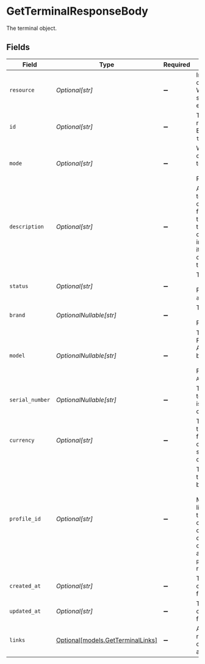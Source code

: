 # GetTerminalResponseBody

The terminal object.


## Fields

| Field                                                                                                                                                                                                                                                                                                                      | Type                                                                                                                                                                                                                                                                                                                       | Required                                                                                                                                                                                                                                                                                                                   | Description                                                                                                                                                                                                                                                                                                                | Example                                                                                                                                                                                                                                                                                                                    |
| -------------------------------------------------------------------------------------------------------------------------------------------------------------------------------------------------------------------------------------------------------------------------------------------------------------------------- | -------------------------------------------------------------------------------------------------------------------------------------------------------------------------------------------------------------------------------------------------------------------------------------------------------------------------- | -------------------------------------------------------------------------------------------------------------------------------------------------------------------------------------------------------------------------------------------------------------------------------------------------------------------------- | -------------------------------------------------------------------------------------------------------------------------------------------------------------------------------------------------------------------------------------------------------------------------------------------------------------------------- | -------------------------------------------------------------------------------------------------------------------------------------------------------------------------------------------------------------------------------------------------------------------------------------------------------------------------- |
| `resource`                                                                                                                                                                                                                                                                                                                 | *Optional[str]*                                                                                                                                                                                                                                                                                                            | :heavy_minus_sign:                                                                                                                                                                                                                                                                                                         | Indicates the response contains a terminal object. Will always contain the string `terminal` for this endpoint.                                                                                                                                                                                                            |                                                                                                                                                                                                                                                                                                                            |
| `id`                                                                                                                                                                                                                                                                                                                       | *Optional[str]*                                                                                                                                                                                                                                                                                                            | :heavy_minus_sign:                                                                                                                                                                                                                                                                                                         | The identifier uniquely referring to this terminal. Example: `term_7MgL4wea46qkRcoTZjWEH`.                                                                                                                                                                                                                                 | term_vytxeTZskVKR7C7WgdSP3d                                                                                                                                                                                                                                                                                                |
| `mode`                                                                                                                                                                                                                                                                                                                     | *Optional[str]*                                                                                                                                                                                                                                                                                                            | :heavy_minus_sign:                                                                                                                                                                                                                                                                                                         | Whether this entity was created in live mode or in test mode.<br/><br/>Possible values: `live` `test`                                                                                                                                                                                                                      | live                                                                                                                                                                                                                                                                                                                       |
| `description`                                                                                                                                                                                                                                                                                                              | *Optional[str]*                                                                                                                                                                                                                                                                                                            | :heavy_minus_sign:                                                                                                                                                                                                                                                                                                         | A short description of the terminal. The description can be used as an identifier for the terminal. Currently, the description is set when the terminal is initially configured. It will be visible in the Mollie Dashboard, and it may be visible on the device itself depending on the device.                           | Main Terminal                                                                                                                                                                                                                                                                                                              |
| `status`                                                                                                                                                                                                                                                                                                                   | *Optional[str]*                                                                                                                                                                                                                                                                                                            | :heavy_minus_sign:                                                                                                                                                                                                                                                                                                         | The status of the terminal.<br/><br/>Possible values: `pending` `active` `inactive`                                                                                                                                                                                                                                        | active                                                                                                                                                                                                                                                                                                                     |
| `brand`                                                                                                                                                                                                                                                                                                                    | *OptionalNullable[str]*                                                                                                                                                                                                                                                                                                    | :heavy_minus_sign:                                                                                                                                                                                                                                                                                                         | The brand of the terminal.<br/><br/>Possible values: `PAX`                                                                                                                                                                                                                                                                 | PAX                                                                                                                                                                                                                                                                                                                        |
| `model`                                                                                                                                                                                                                                                                                                                    | *OptionalNullable[str]*                                                                                                                                                                                                                                                                                                    | :heavy_minus_sign:                                                                                                                                                                                                                                                                                                         | The model of the terminal. For example for a PAX A920, this field's value will be `A920`.<br/><br/>Possible values: `A35` `A77` `A920` `A920 Pro` `IM30`                                                                                                                                                                   | A920                                                                                                                                                                                                                                                                                                                       |
| `serial_number`                                                                                                                                                                                                                                                                                                            | *OptionalNullable[str]*                                                                                                                                                                                                                                                                                                    | :heavy_minus_sign:                                                                                                                                                                                                                                                                                                         | The serial number of the terminal. The serial number is provided at terminal creation time.                                                                                                                                                                                                                                | 1234567890                                                                                                                                                                                                                                                                                                                 |
| `currency`                                                                                                                                                                                                                                                                                                                 | *Optional[str]*                                                                                                                                                                                                                                                                                                            | :heavy_minus_sign:                                                                                                                                                                                                                                                                                                         | The currency configured on the terminal, in ISO 4217 format. Currently most of our terminals are bound to a specific currency, chosen during setup.                                                                                                                                                                        | EUR                                                                                                                                                                                                                                                                                                                        |
| `profile_id`                                                                                                                                                                                                                                                                                                               | *Optional[str]*                                                                                                                                                                                                                                                                                                            | :heavy_minus_sign:                                                                                                                                                                                                                                                                                                         | The identifier referring to the [profile](get-profile) this entity belongs to.<br/><br/>Most API credentials are linked to a single profile. In these cases the `profileId` can be omitted in the creation request. For organization-level credentials such as OAuth access tokens however, the `profileId` parameter is required. | pfl_5B8cwPMGnU                                                                                                                                                                                                                                                                                                             |
| `created_at`                                                                                                                                                                                                                                                                                                               | *Optional[str]*                                                                                                                                                                                                                                                                                                            | :heavy_minus_sign:                                                                                                                                                                                                                                                                                                         | The entity's date and time of creation, in [ISO 8601](https://en.wikipedia.org/wiki/ISO_8601) format.                                                                                                                                                                                                                      | 2024-03-20T09:13:37.0Z                                                                                                                                                                                                                                                                                                     |
| `updated_at`                                                                                                                                                                                                                                                                                                               | *Optional[str]*                                                                                                                                                                                                                                                                                                            | :heavy_minus_sign:                                                                                                                                                                                                                                                                                                         | The entity's date and time of creation, in [ISO 8601](https://en.wikipedia.org/wiki/ISO_8601) format.                                                                                                                                                                                                                      | 2025-03-20T09:13:37.0Z                                                                                                                                                                                                                                                                                                     |
| `links`                                                                                                                                                                                                                                                                                                                    | [Optional[models.GetTerminalLinks]](../models/getterminallinks.md)                                                                                                                                                                                                                                                         | :heavy_minus_sign:                                                                                                                                                                                                                                                                                                         | An object with several relevant URLs. Every URL object will contain an `href` and a `type` field.                                                                                                                                                                                                                          |                                                                                                                                                                                                                                                                                                                            |